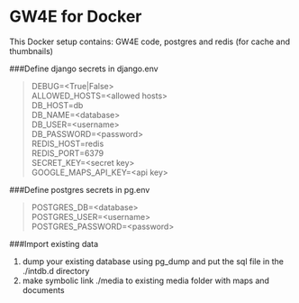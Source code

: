 GW4E for Docker
===============
This Docker setup contains: GW4E code, postgres and redis (for cache and thumbnails)

###Define django secrets in django.env

> DEBUG=&lt;True|False&gt;  
ALLOWED_HOSTS=&lt;allowed hosts&gt;  
DB_HOST=db  
DB_NAME=&lt;database&gt;  
DB_USER=&lt;username&gt;  
DB_PASSWORD=&lt;password&gt;  
REDIS_HOST=redis  
REDIS_PORT=6379  
SECRET_KEY=&lt;secret key&gt;  
GOOGLE\_MAPS\_API_KEY=&lt;api key&gt;  

###Define postgres secrets in pg.env

> POSTGRES_DB=&lt;database&gt;  
POSTGRES_USER=&lt;username&gt;  
POSTGRES_PASSWORD=&lt;password&gt;  

###Import existing data
1. dump your existing database using pg_dump and put the sql file in the ./intdb.d directory
2. make symbolic link ./media to existing media folder with maps and documents
